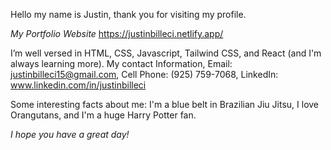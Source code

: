  Hello my name is Justin, thank you for visiting my profile.
 
 *My Portfolio Website* https://justinbilleci.netlify.app/  
 
 I’m well versed in HTML, CSS, Javascript, Tailwind CSS, and React (and I'm always learning more).
 My contact Information, Email: justinbilleci15@gmail.com, Cell Phone: (925) 759-7068, LinkedIn: www.linkedin.com/in/justinbilleci

Some interesting facts about me: I'm a blue belt in Brazilian Jiu Jitsu, I love Orangutans, and I'm a huge Harry Potter fan.

*I hope you have a great day!*
